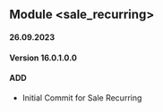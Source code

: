 ## Module <sale_recurring>

#### 26.09.2023
#### Version 16.0.1.0.0
#### ADD

- Initial Commit for Sale Recurring
